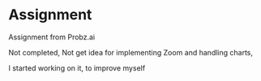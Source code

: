 # Assignment

Assignment from Probz.ai

Not completed, Not get idea for implementing Zoom and handling charts,

I started working on it, to improve myself
